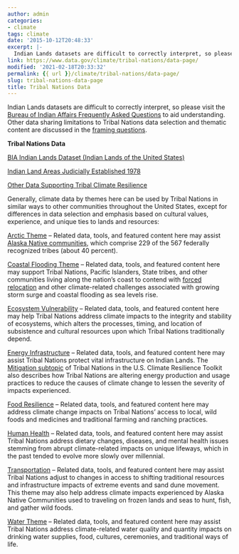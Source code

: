 ```yaml
---
author: admin
categories:
- climate
tags: climate
date: '2015-10-12T20:48:33'
excerpt: |-
  Indian Lands datasets are difficult to correctly interpret, so please visit the [Bureau of Indian Affairs Frequently Asked Questions](https://www.bia.gov/FAQs/) to aid understanding. Other data sharing limitations to Tribal Nations data selection and thematic content are discussed in the…
link: https://www.data.gov/climate/tribal-nations/data-page/
modified: '2021-02-18T20:33:32'
permalink: {{ url }}/climate/tribal-nations/data-page/
slug: tribal-nations-data-page
title: Tribal Nations Data
---
```


Indian Lands datasets are difficult to correctly interpret, so please visit the [Bureau of Indian Affairs Frequently Asked Questions](https://www.bia.gov/FAQs/) to aid understanding. Other data sharing limitations to Tribal Nations data selection and thematic content are discussed in the [framing questions](../framing-questions/).

**Tribal Nations Data**

[BIA Indian Lands Dataset (Indian Lands of the United States)](https://catalog.data.gov/dataset/native-american-lands-from-bia)

[Indian Land Areas Judicially Established 1978](https://www.loc.gov/item/80695449/)

[Other Data Supporting Tribal Climate Resilience](https://catalog.data.gov/dataset?q=&sort=score+desc%2C+name+asc&vocab_category_all=Tribal+Nations&groups=climate5434)

Generally, climate data by themes here can be used by Tribal Nations in similar ways to other communities throughout the United States, except for differences in data selection and emphasis based on cultural values, experience, and unique ties to lands and resources:

[Arctic Theme](../../../climate/arctic-data/) – Related data, tools, and featured content here may assist [Alaska Native communities](https://toolkit.climate.gov/regions/alaska-and-arctic/arctic-peoples-and-ecosystems), which comprise 229 of the 567 federally recognized tribes (about 40 percent).

[Coastal Flooding Theme](https://catalog.data.gov/dataset?vocab_category_all=Coastal+Flooding&groups=climate5434&#topic=coastalflooding_navigation) – Related data, tools, and featured content here may support Tribal Nations, Pacific Islanders, State tribes, and other communities living along the nation’s coast to contend with [forced relocation](https://toolkit.climate.gov/topics/tribal-nations/relocation) and other climate-related challenges associated with growing storm surge and coastal flooding as sea levels rise.

[Ecosystem Vulnerability](https://catalog.data.gov/dataset?vocab_category_all=Ecosystem+Vulnerability&_vocab_category_all_limit=0&groups=climate5434#topic=ecosystem-vulnerability_navigation) – Related data, tools, and featured content here may help Tribal Nations address climate impacts to the integrity and stability of ecosystems, which alters the processes, timing, and location of subsistence and cultural resources upon which Tribal Nations traditionally depend.

[Energy Infrastructure](https://catalog.data.gov/dataset?vocab_category_all=Energy+Infrastructure&groups=climate5434#topic=energy-infrastructure_navigation) – Related data, tools, and featured content here may assist Tribal Nations protect vital infrastructure on Indian Lands. The [Mitigation subtopic](https://toolkit.climate.gov/topics/tribal-nations/mitigation) of Tribal Nations in the U.S. Climate Resilience Toolkit also describes how Tribal Nations are altering energy production and usage practices to reduce the causes of climate change to lessen the severity of impacts experienced.

[Food Resilience](../../foodresilience/food-resilience-data-sets/) – Related data, tools, and featured content here may address climate change impacts on Tribal Nations’ access to local, wild foods and medicines and traditional farming and ranching practices.

[Human Health](https://catalog.data.gov/dataset?vocab_category_all=Human+Health&groups=climate5434#topic=humanhealth_navigation) – Related data, tools, and featured content here may assist Tribal Nations address dietary changes, diseases, and mental health issues stemming from abrupt climate-related impacts on unique lifeways, which in the past tended to evolve more slowly over millennial.

[Transportation](https://catalog.data.gov/dataset?vocab_category_all=Transportation&groups=climate5434#topic=transportation_navigation) – Related data, tools, and featured content here may assist Tribal Nations adjust to changes in access to shifting traditional resources and infrastructure impacts of extreme events and sand dune movement. This theme may also help address climate impacts experienced by Alaska Native Communities used to traveling on frozen lands and seas to hunt, fish, and gather wild foods.

[Water Theme](https://catalog.data.gov/dataset?groups=climate5434&vocab_category_all=Water#topic=water_navigation) – Related data, tools, and featured content here may assist Tribal Nations address climate-related water quality and quantity impacts on drinking water supplies, food, cultures, ceremonies, and traditional ways of life.

